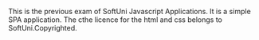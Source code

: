 This is the previous exam of SoftUni Javascript Applications. It is a simple SPA application. The cthe licence for the html and css belongs to SoftUni.Copyrighted.